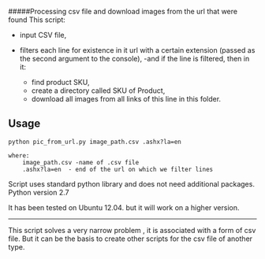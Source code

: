 #####Processing csv file and download images from the url that were found
This script:

- input CSV file,
- filters each line for existence in it url with a certain extension (passed as the second argument to the console),
-and if the line is filtered, then in it:

	- find product SKU,
	- create a directory called SKU of Product,
	- download all images from all links of this line in this folder.

Usage
-----
	python pic_from_url.py image_path.csv .ashx?la=en

	where:
		image_path.csv -name of .csv file
		.ashx?la=en  - end of the url on which we filter lines


Script uses standard python library
and does not need additional packages.
Python version 2.7

It has been tested on Ubuntu 12.04.
but it will work on a higher version.

-----------------------------------------

This script solves a very narrow problem , it is associated with a form of csv file.
But it can be the basis to create other scripts for the csv file of another type.
